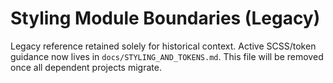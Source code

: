 # Styling Module Boundaries (Legacy)

Legacy reference retained solely for historical context. Active SCSS/token guidance now lives in `docs/STYLING_AND_TOKENS.md`. This file will be removed once all dependent projects migrate.
